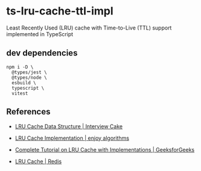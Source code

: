 # ts-lru-cache-ttl-impl

Least Recently Used (LRU) cache with Time-to-Live (TTL) support implemented in TypeScript

## dev dependencies

```
npm i -D \
  @types/jest \
  @types/node \
  esbuild \
  typescript \
  vitest
```

## References

- [LRU Cache Data Structure | Interview Cake](https://www.interviewcake.com/concept/java/lru-cache)

- [LRU Cache Implementation | enjoy algorithms](https://www.enjoyalgorithms.com/blog/implement-least-recently-used-cache)

- [Complete Tutorial on LRU Cache with Implementations | GeeksforGeeks](https://www.geeksforgeeks.org/lru-cache-implementation/)

- [LRU Cache | Redis](https://redis.io/glossary/lru-cache/)
